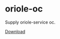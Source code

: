 # oriole-oc

Supply oriole-service oc.

[Download](https://github.com/zhouxiaoxiang/oriole-oc/releases/download/1.0/oc.zip)
